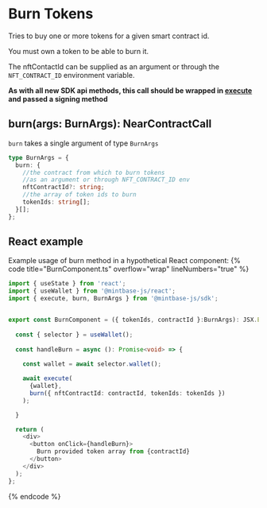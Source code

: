 
# Burn Tokens

Tries to buy one or more tokens for a given smart contract id.

You must own a token to be able to burn it.

The nftContactId can be supplied as an argument or through the `NFT_CONTRACT_ID` environment variable.

**As with all new SDK api methods, this call should be wrapped in [execute](../#execute) and passed a signing method**

## burn(args: BurnArgs): NearContractCall

`burn` takes a single argument of type `BurnArgs`

```typescript
type BurnArgs = {
  burn: {
    //the contract from which to burn tokens
    //as an argument or through NFT_CONTRACT_ID env
    nftContractId?: string;
    //the array of token ids to burn
    tokenIds: string[];
  }[];
};
```

## React example

Example usage of burn method in a hypothetical React component:
{% code title="BurnComponent.ts" overflow="wrap" lineNumbers="true" %}

```typescript
import { useState } from 'react';
import { useWallet } from '@mintbase-js/react';
import { execute, burn, BurnArgs } from '@mintbase-js/sdk';


export const BurnComponent = ({ tokenIds, contractId }:BurnArgs): JSX.Element => {
  
  const { selector } = useWallet();
  
  const handleBurn = async (): Promise<void> => {
    
    const wallet = await selector.wallet();

    await execute(
      {wallet},
      burn({ nftContractId: contractId, tokenIds: tokenIds })
    );

  }

  return (
    <div>
      <button onClick={handleBurn}>
        Burn provided token array from {contractId}
      </button>
    </div>
  );
};
```
{% endcode %}
